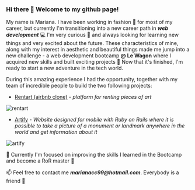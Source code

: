 


### Hi there 👋 Welcome to my github page!

My name is Mariana. I have been working in fashion 👗 for most of my career, but currently I'm transitioning into a new career path in **_web development_** 💻 
I'm very curious 👀 and always looking for learning new things and very excited about the future. 
These characteristics of mine, along with my interest in aesthetic and beautiful things made me jump into a new challenge - a web development bootcamp **@ Le Wagon**
where I acquired new skills and built exciting projects 🚀 Now that it's finished, I'm ready to start a new adventure in the tech world.

During this amazing experience I had the opportunity, together with my team of incredible people to build the two following projects:

  - [Rentart (airbnb clone)](https://github.com/wJoenn/rentart) - _platform for renting pieces of art_
  
  ![rentart](https://user-images.githubusercontent.com/114437310/230499620-ebe12dc6-01ed-444e-92f1-2ffb006a6d1c.png)


  - [Artify](https://github.com/wJoenn/artify) - _Website designed for mobile with Ruby on Rails where it is possible to take a picture of a monument or landmark anywhere in the world and get information about it_
  
  ![artify](https://user-images.githubusercontent.com/114437310/230501502-2d4d89e0-e1ac-4160-afb8-5273132c25a1.png)

🔭 Currently I'm focused on improving the skills I learned in the Bootcamp and become a RoR master 💪

📫 Feel free to contact me **_marianacc99@hotmail.com_**. Everybody is a friend 🍻 



<!--
**MarianaCarlota/MarianaCarlota** is a ✨ _special_ ✨ repository because its `README.md` (this file) appears on your GitHub profile.

Here are some ideas to get you started:

- 🔭 I’m currently working on ...
- 🌱 I’m currently learning ...
- 👯 I’m looking to collaborate on ...
- 🤔 I’m looking for help with ...
- 💬 Ask me about ...
- 📫 How to reach me: ...
- 😄 Pronouns: ...
- ⚡ Fun fact: ...
-->
